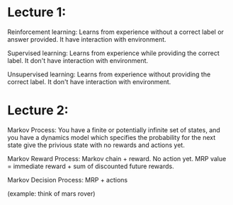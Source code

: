 # Lecture 1:
Reinforcement learning: Learns from experience without a correct label or answer provided. It have interaction with environment.

Supervised learning: Learns from experience while providing the correct label. It don't have interaction with environment.

Unsupervised learning: Learns from experience without providing the correct label. It don't have interaction with environment.

# Lecture 2:
Markov Process: You have a finite or potentially infinite set of states, and you have a dynamics model which specifies the probability for the next state give the privious state with no rewards and actions yet.

Markov Reward Process: Markov chain + reward. No action yet. MRP value = immediate reward + sum of discounted future rewards.

Markov Decision Process: MRP + actions

(example: think of mars rover)